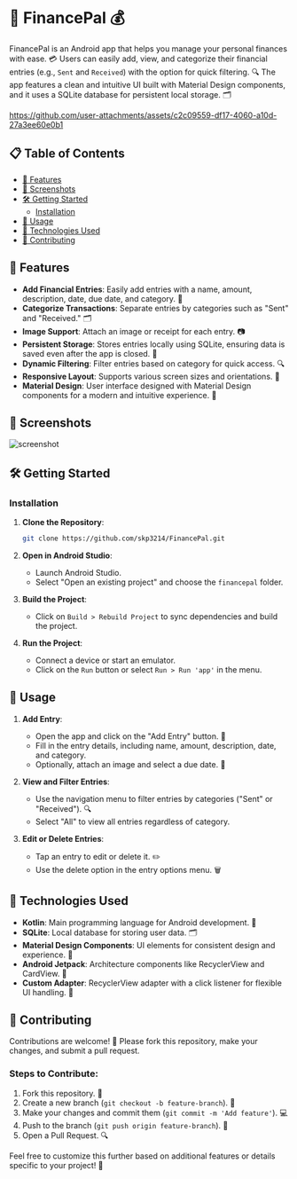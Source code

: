 # 🤑 FinancePal 💰

FinancePal is an Android app that helps you manage your personal finances with ease. 💳 Users can easily add, view, and categorize their financial entries (e.g., `Sent` and `Received`) with the option for quick filtering. 🔍 The app features a clean and intuitive UI built with Material Design components, and it uses a SQLite database for persistent local storage. 🗂️


https://github.com/user-attachments/assets/c2c09559-df17-4060-a10d-27a3ee60e0b1



## 📋 Table of Contents

- [🚀 Features](#-features)
- [📱 Screenshots](#-screenshots)
- [🛠️ Getting Started](#️-getting-started)
  - [Installation](#installation)
- [🤖 Usage](#-usage)
- [🔧 Technologies Used](#-technologies-used)
- [🙌 Contributing](#-contributing)

## 🚀 Features

- **Add Financial Entries**: Easily add entries with a name, amount, description, date, due date, and category. 📝
- **Categorize Transactions**: Separate entries by categories such as "Sent" and "Received." 🗂️
- **Image Support**: Attach an image or receipt for each entry. 📷
- **Persistent Storage**: Stores entries locally using SQLite, ensuring data is saved even after the app is closed. 💾
- **Dynamic Filtering**: Filter entries based on category for quick access. 🔍
- **Responsive Layout**: Supports various screen sizes and orientations. 📱
- **Material Design**: User interface designed with Material Design components for a modern and intuitive experience. 🎨

## 📱 Screenshots

![screenshot](https://github.com/user-attachments/assets/fe5d6c6f-5558-427b-bf58-fc49baaea037)

## 🛠️ Getting Started

### Installation

1. **Clone the Repository**: 
   ```bash
   git clone https://github.com/skp3214/FinancePal.git
   ```

2. **Open in Android Studio**:
   - Launch Android Studio.
   - Select "Open an existing project" and choose the `financepal` folder.

3. **Build the Project**:
   - Click on `Build > Rebuild Project` to sync dependencies and build the project.

4. **Run the Project**:
   - Connect a device or start an emulator.
   - Click on the `Run` button or select `Run > Run 'app'` in the menu.

## 🤖 Usage

1. **Add Entry**:
   - Open the app and click on the "Add Entry" button. 📝
   - Fill in the entry details, including name, amount, description, date, and category.
   - Optionally, attach an image and select a due date. 📸

2. **View and Filter Entries**:
   - Use the navigation menu to filter entries by categories ("Sent" or "Received"). 🔍
   - Select "All" to view all entries regardless of category.

3. **Edit or Delete Entries**:
   - Tap an entry to edit or delete it. ✏️
   - Use the delete option in the entry options menu. 🗑️

## 🔧 Technologies Used

- **Kotlin**: Main programming language for Android development. 🚀
- **SQLite**: Local database for storing user data. 🗂️
- **Material Design Components**: UI elements for consistent design and experience. 🎨
- **Android Jetpack**: Architecture components like RecyclerView and CardView. 🧰
- **Custom Adapter**: RecyclerView adapter with a click listener for flexible UI handling. 🔌

## 🙌 Contributing

Contributions are welcome! 🤝 Please fork this repository, make your changes, and submit a pull request.

### Steps to Contribute:

1. Fork this repository. 🍴
2. Create a new branch (`git checkout -b feature-branch`). 🌱
3. Make your changes and commit them (`git commit -m 'Add feature'`). 💻
4. Push to the branch (`git push origin feature-branch`). 🚀
5. Open a Pull Request. 🔍


Feel free to customize this further based on additional features or details specific to your project! 🚀
